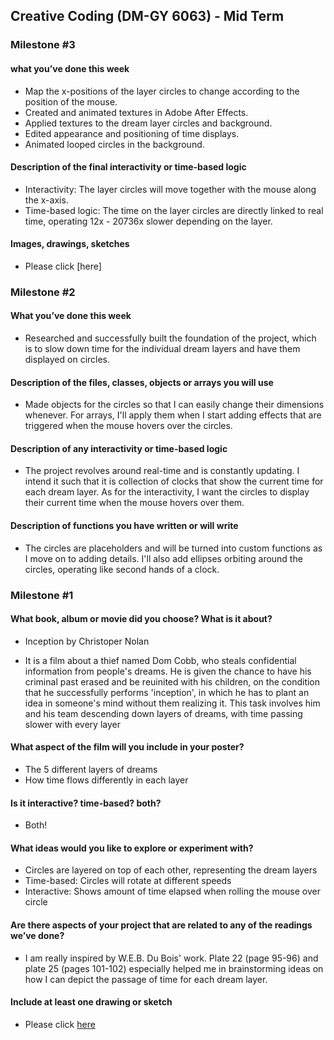 ## Creative Coding (DM-GY 6063) - Mid Term 


### Milestone #3

#### what you’ve done this week
- Map the x-positions of the layer circles to change according to the position of the mouse.
- Created and animated textures in Adobe After Effects.
- Applied textures to the dream layer circles and background.
- Edited appearance and positioning of time displays.
- Animated looped circles in the background.

#### Description of the final interactivity or time-based logic
- Interactivity: The layer circles will move together with the mouse along the x-axis.
- Time-based logic: The time on the layer circles are directly linked to real time, operating 12x - 20736x slower depending on the layer.

#### Images, drawings, sketches
- Please click [here]

### Milestone #2

#### What you’ve done this week
- Researched and successfully built the foundation of the project, which is to slow down time for the individual dream layers and have them displayed on circles.

#### Description of the files, classes, objects or arrays you will use
- Made objects for the circles so that I can easily change their dimensions whenever. For arrays, I'll apply them when I start adding effects that are triggered when the mouse hovers over the circles.

#### Description of any interactivity or time-based logic
- The project revolves around real-time and is constantly updating. I intend it such that it is collection of clocks that show the current time for each dream layer. As for the interactivity, I want the circles to display their current time when the mouse hovers over them.

#### Description of functions you have written or will write
- The circles are placeholders and will be turned into custom functions as I move on to adding details. I'll also add ellipses orbiting around the circles, operating like second hands of a clock.


### Milestone #1

#### What book, album or movie did you choose? What is it about?
- Inception by Christoper Nolan

- It is a film about a thief named Dom Cobb, who steals confidential information from people's dreams. He is given the chance to have his criminal past erased and be reuinited with his children, on the condition that he successfully performs 'inception', in which he has to plant an idea in someone's mind without them realizing it. This task involves him and his team descending down layers of dreams, with time passing slower with every layer

#### What aspect of the film will you include in your poster?
- The 5 different layers of dreams
- How time flows differently in each layer

#### Is it interactive? time-based? both?
- Both!

#### What ideas would you like to explore or experiment with?
- Circles are layered on top of each other, representing the dream layers
- Time-based: Circles will rotate at different speeds
- Interactive: Shows amount of time elapsed when rolling the mouse over circle

#### Are there aspects of your project that are related to any of the readings we’ve done?
- I am really inspired by W.E.B. Du Bois' work. Plate 22 (page 95-96) and plate 25 (pages 101-102) especially helped me in brainstorming ideas on how I can depict the passage of time for each dream layer.

#### Include at least one drawing or sketch
- Please click [here](https://drive.google.com/drive/folders/170H8eOWUPZoX2xoypfB0TNCxzG61mo_H?usp=sharing)


